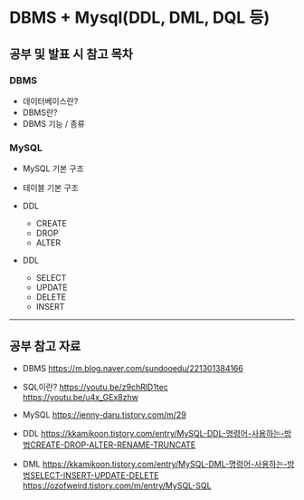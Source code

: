 # DBMS + Mysql(DDL, DML, DQL 등)
## 공부 및 발표 시 참고 목차

### DBMS
- 데이터베이스란?
- DBMS란?
- DBMS 기능 / 종류

### MySQL
- MySQL 기본 구조
- 테이블 기본 구조
- DDL
  - CREATE
  - DROP
  - ALTER
 
- DDL
  - SELECT
  - UPDATE
  - DELETE
  - INSERT

---
## 공부 참고 자료
- DBMS
https://m.blog.naver.com/sundooedu/221301384166

- SQL이란?
https://youtu.be/z9chRlD1tec  
https://youtu.be/u4x_GEx8zhw

- MySQL 
https://jenny-daru.tistory.com/m/29

- DDL
https://kkamikoon.tistory.com/entry/MySQL-DDL-명령어-사용하는-방법CREATE-DROP-ALTER-RENAME-TRUNCATE

- DML
https://kkamikoon.tistory.com/entry/MySQL-DML-명령어-사용하는-방법SELECT-INSERT-UPDATE-DELETE  
https://ozofweird.tistory.com/m/entry/MySQL-SQL
